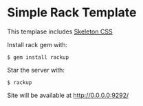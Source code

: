 Simple Rack Template
====================

This templase includes [Skeleton CSS](http://www.getskeleton.com)

Install rack gem with:

    $ gem install rackup

Star the server with:

    $ rackup

Site will be available at http://0.0.0.0:9292/
